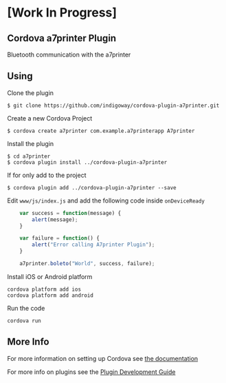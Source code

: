 # [Work In Progress]
## Cordova a7printer Plugin 

Bluetooth communication with the a7printer

## Using
Clone the plugin

    $ git clone https://github.com/indigoway/cordova-plugin-a7printer.git

Create a new Cordova Project

    $ cordova create a7printer com.example.a7printerapp A7printer
    
Install the plugin

    $ cd a7printer
    $ cordova plugin install ../cordova-plugin-a7printer
    
If for only add to the project 

    $ cordova plugin add ../cordova-plugin-a7printer --save

Edit `www/js/index.js` and add the following code inside `onDeviceReady`

```js
    var success = function(message) {
        alert(message);
    }

    var failure = function() {
        alert("Error calling A7printer Plugin");
    }

    a7printer.boleto("World", success, failure);
```

Install iOS or Android platform

    cordova platform add ios
    cordova platform add android
    
Run the code

    cordova run 

## More Info

For more information on setting up Cordova see [the documentation](http://cordova.apache.org/docs/en/4.0.0/guide_cli_index.md.html#The%20Command-Line%20Interface)

For more info on plugins see the [Plugin Development Guide](http://cordova.apache.org/docs/en/4.0.0/guide_hybrid_plugins_index.md.html#Plugin%20Development%20Guide)
